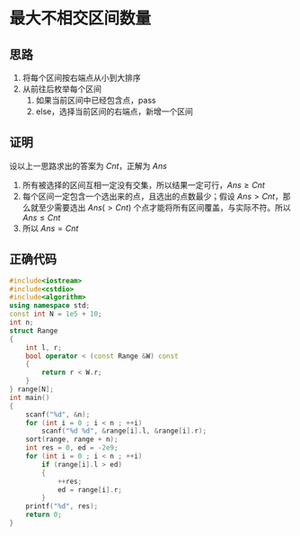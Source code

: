 # 最大不相交区间数量
## 思路
1. 将每个区间按右端点从小到大排序
2. 从前往后枚举每个区间
   1. 如果当前区间中已经包含点，pass
   2. else，选择当前区间的右端点，新增一个区间
## 证明
设以上一思路求出的答案为 $Cnt$，正解为 $Ans$
1. 所有被选择的区间互相一定没有交集，所以结果一定可行，$Ans \ge Cnt$
2. 每个区间一定包含一个选出来的点，且选出的点数最少；假设 $Ans>Cnt$，那么就至少需要选出 $Ans(>Cnt)$ 个点才能将所有区间覆盖，与实际不符。所以 $Ans \le Cnt$
3. 所以 $Ans = Cnt$
## 正确代码
```cpp
#include<iostream>
#include<cstdio>
#include<algorithm>
using namespace std;
const int N = 1e5 + 10;
int n;
struct Range
{
	int l, r;
	bool operator < (const Range &W) const
	{
		return r < W.r;
	}
} range[N];
int main()
{
	scanf("%d", &n);
	for (int i = 0 ; i < n ; ++i)
		scanf("%d %d", &range[i].l, &range[i].r);
	sort(range, range + n);
	int res = 0, ed = -2e9;
	for (int i = 0 ; i < n ; ++i)
		if (range[i].l > ed)
		{
			++res;
			ed = range[i].r;
		}
	printf("%d", res);
	return 0;
}
```